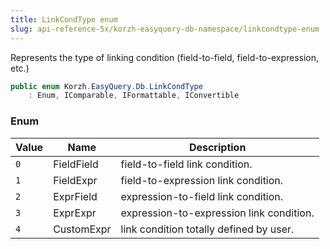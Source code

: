 ```yaml
---
title: LinkCondType enum
slug: api-reference-5x/korzh-easyquery-db-namespace/linkcondtype-enum
---
```



Represents the type of linking condition (field-to-field, field-to-expression, etc.)
```csharp
public enum Korzh.EasyQuery.Db.LinkCondType
    : Enum, IComparable, IFormattable, IConvertible

```

### Enum

| Value | Name | Description | 
| --- | --- | --- | 
| `0` | FieldField | field-to-field link condition. | 
| `1` | FieldExpr | field-to-expression link condition. | 
| `2` | ExprField | expression-to-field link condition. | 
| `3` | ExprExpr | expression-to-expression link condition. | 
| `4` | CustomExpr | link condition totally defined by user. |